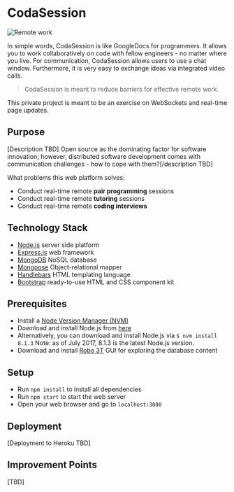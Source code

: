 # CodaSession
![Remote work](http://i.imgur.com/6jxMK1n.png)

In simple words, CodaSession is like GoogleDocs for programmers.
It allows you to work collaboratively on code with fellow engineers - no matter
where you live. For communication, CodaSession allows users to use a chat window.
Furthermore, it is very easy to exchange ideas via integrated video calls.

> CodaSession is meant to reduce barriers for effective remote work.

This private project is meant to be an exercise on WebSockets and real-time
page updates.

## Purpose
[Description TBD] Open source as the dominating factor for software innovation; however, distributed software development comes with communication challenges - how to cope with them?[/description TBD]

What problems this web platform solves:
- Conduct real-time remote **pair programming** sessions
- Conduct real-time remote **tutoring** sessions
- Conduct real-time remote **coding interviews**

## Technology Stack
- [Node.js](https://nodejs.org/en/) server side platform
- [Express.js](http://expressjs.com/) web framework
- [MongoDB](https://www.mongodb.com/what-is-mongodb) NoSQL database
- [Mongoose](http://mongoosejs.com/) Object-relational mapper
- [Handlebars](http://handlebarsjs.com/) HTML templating language
- [Bootstrap](http://getbootstrap.com/) ready-to-use HTML and CSS component kit

## Prerequisites
- Install a [Node Version Manager (NVM)](https://github.com/creationix/nvm)
- Download and install Node.js from [here](https://nodejs.org/en/)
- Alternatively, you can download and install Node.js via ```$ nvm install 8.1.3``` Note: as of July 2017, 8.1.3 is the latest Node.js version.
- Download and install [Robo 3T](https://robomongo.org/) GUI for exploring the database content

## Setup
- Run ```npm install``` to install all dependencies
- Run ```npm start``` to start the web server
- Open your web browser and go to ```localhost:3000```

## Deployment
[Deployment to Heroku TBD]

## Improvement Points
[TBD]

